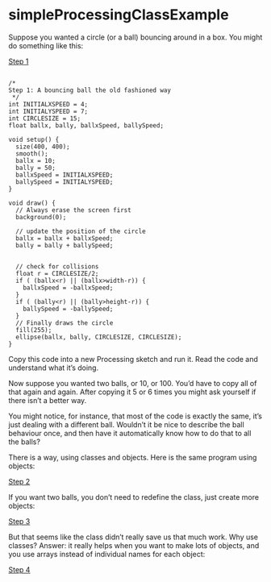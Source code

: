 # simpleProcessingClassExample



Suppose you wanted a circle (or a ball) bouncing around in a box. You
might do something like
this:

[Step 1](src/step1/step1.pde)

````

/*
Step 1: A bouncing ball the old fashioned way
 */
int INITIALXSPEED = 4;
int INITIALYSPEED = 7;
int CIRCLESIZE = 15;
float ballx, bally, ballxSpeed, ballySpeed;

void setup() {
  size(400, 400);
  smooth();
  ballx = 10;
  bally = 50;
  ballxSpeed = INITIALXSPEED;
  ballySpeed = INITIALYSPEED;
}

void draw() {
  // Always erase the screen first
  background(0);

  // update the position of the circle
  ballx = ballx + ballxSpeed;
  bally = bally + ballySpeed;


  // check for collisions
  float r = CIRCLESIZE/2;
  if ( (ballx<r) || (ballx>width-r)) {
    ballxSpeed = -ballxSpeed;
  }
  if ( (bally<r) || (bally>height-r)) {
    ballySpeed = -ballySpeed;
  }
  // Finally draws the circle
  fill(255);
  ellipse(ballx, bally, CIRCLESIZE, CIRCLESIZE);
}

````

Copy this code into a new Processing sketch and run it. Read the code and
understand what it’s doing.

Now suppose you wanted two balls, or 10, or 100. You’d have to copy all of
that again and again. After copying it 5 or 6 times you might ask yourself
if there isn’t a better way.

You might notice, for instance, that most of the code is exactly the same, 
it’s just dealing with a
different ball. Wouldn’t it be nice to
describe the ball behaviour once, and then have it automatically know how to
do that to all the balls?

There is a way, using classes and objects. Here is the same program using
objects:

[Step 2](src/step2/step2.pde)

If you want two balls, you don’t need to redefine the class, just create
more objects:

[Step 3](src/step3/step3.pde)

But that seems like the class didn’t really save us that much work. Why use
classes? Answer: it really
helps when you want to make lots of objects, and you use arrays instead of
individual names for each
object:

[Step 4](src/step4/step4.pde)
